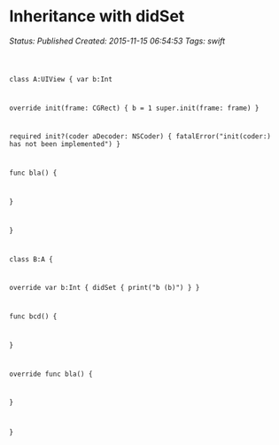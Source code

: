# Inheritance with didSet

_Status: Published_
_Created: 2015-11-15 06:54:53_
_Tags: swift_

<code>

class A:UIView
{
  var b:Int
  
  override init(frame: CGRect) {
    b = 1
    super.init(frame: frame)
  }

  required init?(coder aDecoder: NSCoder) {
      fatalError("init(coder:) has not been implemented")
  }
  
  func bla()
  {
    
  }

}

class B:A  {

  override var b:Int
  {
    didSet
    {
      print("b \(b)")
    }
  }

  func bcd()
  {
    
  }
  
  override func bla()
  {
    
  }

}
</code>